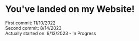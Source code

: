# You've landed on my Website!
First commit: 11/10/2022
<br>Second commit: 8/14/2023
<br>Actually started on: 9/13/2023 - In Progress

